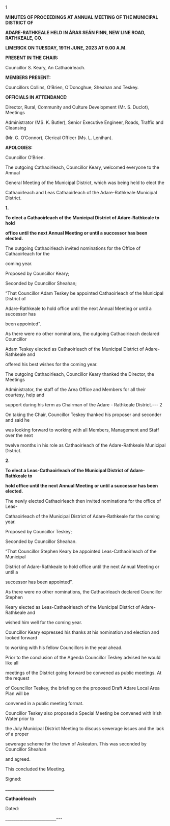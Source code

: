 1

**MINUTES OF PROCEEDINGS AT ANNUAL MEETING OF THE MUNICIPAL DISTRICT OF**

**ADARE-RATHKEALE HELD IN ÁRAS SEÁN FINN, NEW LINE ROAD, RATHKEALE, CO.**

**LIMERICK ON TUESDAY, 19TH** **JUNE, 2023 AT 9.00 A.M.**

**PRESENT IN THE CHAIR:**

Councillor S. Keary, An Cathaoirleach.

**MEMBERS PRESENT:**

Councillors Collins, O’Brien, O’Donoghue, Sheahan and Teskey.

**OFFICIALS IN ATTENDANCE:**

Director, Rural, Community and Culture Development (Mr. S. Duclot), Meetings

Administrator (MS. K. Butler), Senior Executive Engineer, Roads, Traffic and Cleansing

(Mr. G. O’Connor), Clerical Officer (Ms. L. Lenihan).

**APOLOGIES:**

Councillor O’Brien.

The outgoing Cathaoirleach, Councillor Keary, welcomed everyone to the Annual

General Meeting of the Municipal District, which was being held to elect the

Cathaoirleach and Leas Cathaoirleach of the Adare-Rathkeale Municipal District.

**1.**

**To elect a Cathaoirleach of the Municipal District of Adare-Rathkeale to hold**

**office until the next Annual Meeting or until a successor has been elected.**

The outgoing Cathaoirleach invited nominations for the Office of Cathaoirleach for the

coming year.

Proposed by Councillor Keary;

Seconded by Councillor Sheahan;

“That Councillor Adam Teskey be appointed Cathaoirleach of the Municipal District of

Adare-Rathkeale to hold office until the next Annual Meeting or until a successor has

been appointed”.

As there were no other nominations, the outgoing Cathaoirleach declared Councillor

Adam Teskey elected as Cathaoirleach of the Municipal District of Adare-Rathkeale and

offered his best wishes for the coming year.

The outgoing Cathaoirleach, Councillor Keary thanked the Director, the Meetings

Administrator, the staff of the Area Office and Members for all their courtesy, help and

support during his term as Chairman of the Adare - Rathkeale District.---
2

On taking the Chair, Councillor Teskey thanked his proposer and seconder and said he

was looking forward to working with all Members, Management and Staff over the next

twelve months in his role as Cathaoirleach of the Adare-Rathkeale Municipal District.

**2.**

**To elect a Leas-Cathaoirleach of the Municipal District of Adare-Rathkeale to**

**hold office until the next Annual Meeting or until a successor has been elected.**

The newly elected Cathaoirleach then invited nominations for the office of Leas-

Cathaoirleach of the Municipal District of Adare-Rathkeale for the coming year.

Proposed by Councillor Teskey;

Seconded by Councillor Sheahan.

“That Councillor Stephen Keary be appointed Leas-Cathaoirleach of the Municipal

District of Adare-Rathkeale to hold office until the next Annual Meeting or until a

successor has been appointed”.

As there were no other nominations, the Cathaoirleach declared Councillor Stephen

Keary elected as Leas-Cathaoirleach of the Municipal District of Adare-Rathkeale and

wished him well for the coming year.

Councillor Keary expressed his thanks at his nomination and election and looked forward

to working with his fellow Councillors in the year ahead.

Prior to the conclusion of the Agenda Councillor Teskey advised he would like all

meetings of the District going forward be convened as public meetings. At the request

of Councillor Teskey, the briefing on the proposed Draft Adare Local Area Plan will be

convened in a public meeting format.

Councillor Teskey also proposed a Special Meeting be convened with Irish Water prior to

the July Municipal District Meeting to discuss sewerage issues and the lack of a proper

sewerage scheme for the town of Askeaton. This was seconded by Councillor Sheahan

and agreed.

This concluded the Meeting.

Signed:

\_\_\_\_\_\_\_\_\_\_\_\_\_\_\_\_\_\_\_\_\_\_\_\_

**Cathaoirleach**

Dated:

\_\_\_\_\_\_\_\_\_\_\_\_\_\_\_\_\_\_\_\_\_\_\_\_\_---
